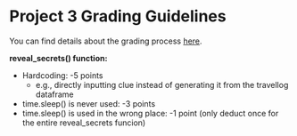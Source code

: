 # Project 3 Grading Guidelines

You can find details about the grading process [here](../p1/grading-guidelines.md). 

**reveal_secrets() function:**
* Hardcoding: -5 points 
    * e.g., directly inputting clue instead of generating it from the travellog dataframe
* time.sleep() is never used: -3 points 
* time.sleep() is used in the wrong place: -1 point (only deduct once for the entire reveal_secrets funcion)
